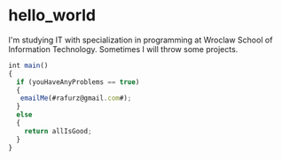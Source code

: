 # hello_world

I'm studying IT with specialization in programming at Wroclaw School of Information Technology.
Sometimes I will throw some projects.

```javascript
int main()
{
  if (youHaveAnyProblems == true)
  {
   emailMe(#rafurz@gmail.com#);
  }
  else
  {
    return allIsGood;
  }
}
```
